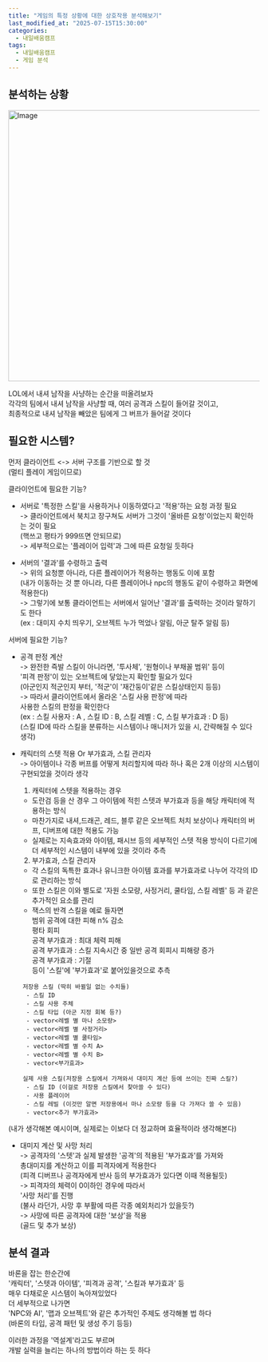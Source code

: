 ```yaml
---
title: "게임의 특정 상황에 대한 상호작용 분석해보기"
last_modified_at: "2025-07-15T15:30:00"
categories:
  - 내일배움캠프
tags:
  - 내일배움캠프
  - 게임 분석
---
```


## 분석하는 상황

<img width="966" height="543" alt="Image" src="https://github.com/user-attachments/assets/ff0e08a5-794a-406a-b301-447bf825fe55" /><br>

LOL에서 내셔 남작을 사냥하는 순간을 떠올려보자<br>
각각의 팀에서 내셔 남작을 사냥할 때, 여러 공격과 스킬이 들어갈 것이고,<br>
최종적으로 내셔 남작을 빼았은 팀에게 그 버프가 들어갈 것이다<br>


## 필요한 시스템?
먼저 클라이언트 <-> 서버 구조를 기반으로 할 것<br>
(멀티 플레이 게임이므로)<br>

클라이언트에 필요한 기능?<br>
 - 서버로 '특정한 스킬'을 사용하거나 이동하였다고 '적용'하는 요청 과정 필요<br>
 -> 클라이언트에서 북치고 장구쳐도 서버가 그것이 '올바른 요청'이었는지 확인하는 것이 필요<br>
    (핵쓰고 평타가 999뜨면 안되므로)<br>
 -> 세부적으로는 '플레이어 입력'과 그에 따른 요청일 듯하다<br>

 - 서버의 '결과'를 수령하고 출력<br>
 -> 위의 요청뿐 아니라, 다른 플레이어가 적용하는 행동도 이에 포함<br>
    (내가 이동하는 것 뿐 아니라, 다른 플레이어나 npc의 행동도 같이 수령하고 화면에 적용한다)<br>
 -> 그렇기에 보통 클라이언트는 서버에서 일어난 '결과'를 출력하는 것이라 말하기도 한다<br>
    (ex : 대미지 수치 띄우기, 오브젝트 누가 먹었나 알림, 아군 탈주 알림 등)<br>

서버에 필요한 기능?
 - 공격 판정 계산<br>
  -> 완전한 즉발 스킬이 아니라면, '투사체', '원형이나 부채꼴 범위' 등이<br>
     '피격 판정'이 있는 오브젝트에 닿았는지 확인할 필요가 있다<br>
     (아군인지 적군인지 부터, '적군'이 '재간둥이'같은 스킬상태인지 등등)<br>
  -> 따라서 클라이언트에서 올라온 '스킬 사용 판정'에 따라<br>
     사용한 스킬의 판정을 확인한다<br>
     (ex : 스킬 사용자 : A , 스킬 ID : B, 스킬 레벨 : C, 스킬 부가효과 : D 등)<br>
     (스킬 ID에 따라 스킬을 분류하는 시스템이나 매니저가 있을 시, 간략해질 수 있다 생각)<br>

 - 캐릭터의 스텟 적용 Or 부가효과, 스킬 관리자<br>
  -> 아이템이나 각종 버프를 어떻게 처리할지에 따라 하나 혹은 2개 이상의 시스템이 구현되었을 것이라 생각<br>
  
    1. 캐릭터에 스텟을 적용하는 경우<br>
     - 도란검 등을 산 경우 그 아이템에 적힌 스텟과 부가효과 등을 해당 캐릭터에 적용하는 방식<br>
     - 마찬가지로 내셔,드래곤, 레드, 블루 같은 오브젝트 처치 보상이나 캐릭터의 버프, 디버프에 대한 적용도 가능<br>
     - 실제로는 지속효과와 아이템, 패시브 등의 세부적인 스텟 적용 방식이 다르기에<br>
       더 세부적인 시스템이 내부에 있을 것이라 추측<br>

    2. 부가효과, 스킬 관리자<br>
     - 각 스킬의 독특한 효과나 유니크한 아이템 효과를 부가효과로 나누어 각각의 ID로 관리하는 방식<br>
     - 또한 스킬은 이와 별도로 '자원 소모량, 사정거리, 쿨타임, 스킬 레벨' 등 과 같은 추가적인 요소를 관리<br>
     - 잭스의 반격 스킬을 예로 들자면<br>
       범위 공격에 대한 피해 n% 감소<br>
       평타 회피<br>
       공격 부가효과 : 최대 체력 피해<br>
       공격 부가효과 : 스킬 지속시간 중 일반 공격 회피시 피해량 증가<br>
       공격 부가효과 : 기절<br>
       등이 '스킬'에 '부가효과'로 붙어있을것으로 추측<br>

```
    저장용 스킬 (딱히 바뀔일 없는 수치들)
     - 스킬 ID
     - 스킬 사용 주체
     - 스킬 타입 (아군 지정 회복 등?)
     - vector<레벨 별 마나 소모량>
     - vector<레벨 별 사정거리>
     - vector<레벨 별 쿨타임>
     - vector<레벨 별 수치 A>
     - vector<레벨 별 수치 B>
     - vector<부가효과>

    실제 사용 스킬(저장용 스킬에서 가져와서 대미지 계산 등에 쓰이는 진짜 스킬?)
     - 스킬 ID (이걸로 저장용 스킬에서 찾아쓸 수 있다)
     - 사용 플레이어
     - 스킬 레빌 (이것만 알면 저장용에서 마나 소모량 등을 다 가져다 쓸 수 있음)
     - vector<추가 부가효과>
```

(내가 생각해본 예시이며, 실제로는 이보다 더 정교하며 효율적이라 생각해본다)<br>
  
- 대미지 계산 및 사망 처리<br>
 -> 공격자의 '스텟'과 실제 발생한 '공격'의 적용된 '부가효과'를 가져와<br>
    총대미지를 계산하고 이를 피격자에게 적용한다<br>
    (피격 디버프나 공격자에게 반사 등의 부가효과가 있다면 이때 적용될듯)<br>
 -> 피격자의 체력이 0이하인 경우에 따라서<br>
    '사망 처리'를 진행<br>
    (불사 라던가, 사망 후 부활에 따른 각종 예외처리가 있을듯?)<br>
 -> 사망에 따른 공격자에 대한 '보상'을 적용<br>
    (골드 및 추가 보상)<br>

## 분석 결과
 바론을 잡는 한순간에<br>
 '캐릭터', '스텟과 아이템', '피격과 공격', '스킬과 부가효과' 등<br>
 매우 다채로운 시스템이 녹아져있었다<br>
 더 세부적으로 나가면<br>
 'NPC와 AI', '맵과 오브젝트'와 같은 추가적인 주제도 생각해볼 법 하다<br>
 (바론의 타입, 공격 패턴 및 생성 주기 등등)<br>

 이러한 과정을 '역설계'라고도 부르며<br>
 개발 실력을 늘리는 하나의 방법이라 하는 듯 하다<br>